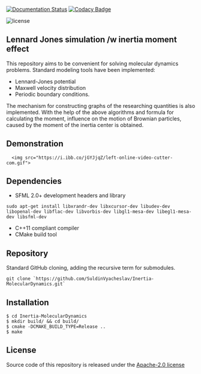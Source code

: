 [![Documentation Status](https://readthedocs.org/projects/simulationpracticemd/badge/?version=latest)](https://simulationpracticemd.readthedocs.io/en/latest/?badge=latest)
[![Codacy Badge](https://app.codacy.com/project/badge/Grade/0fb7c77817fe41368642070f959648b5)](https://www.codacy.com/gh/SuldinVyacheslav/Inertia-MolecularDynamics/dashboard?utm_source=github.com&amp;utm_medium=referral&amp;utm_content=SuldinVyacheslav/practice&amp;utm_campaign=Badge_Grade)


![license](https://img.shields.io/github/license/SuldinVyacheslav/Inertia-MolecularDynamics)



## Lennard Jones simulation /w inertia moment effect

This repository aims to be convenient for solving molecular dynamics problems. 
Standard modeling tools have been implemented:  
* Lennard-Jones potential  
* Maxwell velocity distribution  
* Periodic boundary conditions.  

The mechanism for constructing graphs of the researching quantities is also implemented.
With the help of the above algorithms and formula for calculating the moment, influence on the motion of Brownian particles, caused by the moment of the inertia center is obtained.

## Demonstration

<p align="center">

      <img src="https://i.ibb.co/jGYJjqZ/left-online-video-cutter-com.gif">

</p>

## Dependencies

* SFML 2.0+ development headers and library

```
sudo apt-get install libxrandr-dev libxcursor-dev libudev-dev libopenal-dev libflac-dev libvorbis-dev libgl1-mesa-dev libegl1-mesa-dev libsfml-dev
```

* C++11 compliant compiler
* CMake build tool

## Repository 

Standard GitHub cloning, adding the recursive term for submodules.

```
git clone `https://github.com/SuldinVyacheslav/Inertia-MolecularDynamics.git`
```

## Installation

```
$ cd Inertia-MolecularDynamics
$ mkdir build/ && cd build/
$ cmake -DCMAKE_BUILD_TYPE=Release ..
$ make
```

## License

Source code of this repository is released under
the [Apache-2.0 license](https://choosealicense.com/licenses/apache-2.0/)
